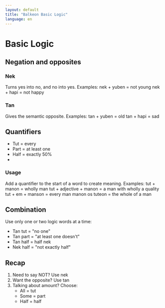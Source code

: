 ```yaml
---
layout: default
title: "Balkeon Basic Logic"
language: en
--- 
```


# Basic Logic

## Negation and opposites

### Nek

Turns yes into no, and no into yes.
Examples:
    nek + yuben = not young
    nek + hapi = not happy
### Tan

Gives the semantic opposite.
Examples:
    tan + yuben = old
    tan + hapi = sad
    
## Quantifiers

- Tut = every
- Part = at least one
- Half = exactly 50%
- 
### Usage

Add a quantifier to the start of a word to create meaning.
Examples:
    tut + manon = wholly man
    tut + adjective + manon = a man with wholly a quality
    tut + em + manson = every man
    manon os tuteon = the whole of a man
    
## Combination

Use only one or two logic words at a time:
- Tan tut = "no one"
- Tan part = "at least one doesn't"
- Tan half = half nek
- Nek half = "not exactly half"
  
## Recap
1. Need to say NOT? Use nek
2. Want the opposite? Use tan
3. Talking about amount? Choose:
    - All = tut
    - Some = part
    - Half = half
